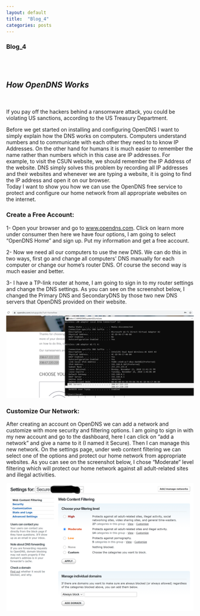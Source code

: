 ```yaml
---
layout: default
title:  "Blog_4"
categories: posts
---
```


### Blog_4
<br><br>

## *How OpenDNS Works*<br>



<br><br>If you pay off the hackers behind a ransomware attack, you could be violating US sanctions, according to the US Treasury Department. 

Before we get started on installing and configuring OpenDNS I want to simply explain how the DNS works on computers. Computers understand numbers and to communicate with each other they need to to know IP Addresses. On the other hand for humans it is much easier to remember the name rather than numbers which in this case are IP addresses. For example, to visit the CSUN website, we should remember the IP Address of the website. DNS simply solves this problem by recording all IP addresses and their websites and whenever we are typing a website, it is going to find the IP address and open it on our browser.<br> 
Today I want to show you how we can use the OpenDNS free service to protect and configure our home network from all appropriate websites on the internet.<br>

### Create a Free Account:<br>

1- Open your browser and go to www.opendns.com. Click on learn more under consumer then here we have four options, I am going to select “OpenDNS Home” and sign up.  Put my information and get a free account. <br>

2- Now we need all our computers to use the new DNS. We can do this in two ways, first go and change all computers' DNS manually for each computer or change our home’s router DNS. Of course the second way is much easier and better.<br>

3- I have a TP-link router at home, I am going to sign in to my router settings and change the DNS settings. As you can see on the screenshot below, I changed the Primary DNS and SecondaryDNS by those two new DNS servers that OpenDNS provided on their website.<br>

![image](https://raw.githubusercontent.com/sevakZ/sevakZ.github.io/master/docs/_image/blog-4-1.PNG)<br>

### Customize Our Network:<br>

After creating an account on OpenDNS we can add a network and customize with more security and filtering options. I am going to sign in with my new account and go to the dashboard, here I can click on “add a network” and give a name to it (I named it Secure). Then I can manage this new network. On the settings page, under web content filtering we can select one of the options and protect our home network from appropriate websites. As you can see on the screenshot below, I chose “Moderate” level filtering which will protect our home network against all adult-related sites and illegal activities.<br>

![image](https://raw.githubusercontent.com/sevakZ/sevakZ.github.io/master/docs/_image/blog-4-2.PNG)<br><br>

